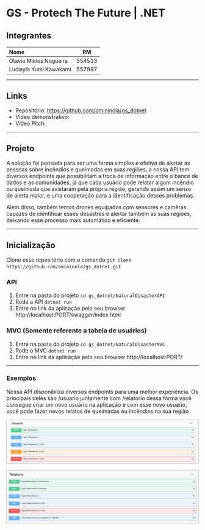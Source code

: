 # GS - Protech The Future | .NET

## Integrantes

| Nome                   |   RM   |
| :--------------------- | :----: |
| Otavio Miklos Nogueira | 554513 |
| Luciayla Yumi Kawakami | 557987 |

---

## Links

- Repositório: https://github.com/omininola/gs_dotnet
- Vídeo demonstrativo: 
- Vídeo Pitch: 

---

## Projeto

A solução foi pensada para ser uma forma simples e efetiva de alertar as pessoas sobre incêndios e queimadas em suas regiões, a nossa API tem diversos endpoints que possibilitam a troca de informação entre o banco de dados e as comunidades, já que cada usuário pode relatar algum incêndio ou queimada que avistaram pela própria região, gerando assim um senso de alerta maior, e uma cooperação para a identificação desses problemas.

Além disso, também temos drones equipados com sensores e camêras capazes de identificar esses desastres e alertar também as suas regiões, deixando esse processo mais automático e eficiente.

---

## Inicialização

Clone esse repositório com o comando `git clone https://github.com/omininola/gs_dotnet.git`

### API

1. Entre na pasta do projeto `cd gs_dotnet/NaturalDisasterAPI`
2. Rode a API `dotnet run`
3. Entre no link da aplicação pelo seu browser http://localhost:PORT/swagger/index.html

### MVC (Somente referente a tabela de usuários)

1. Entre na pasta do projeto `cd gs_dotnet/NaturalDisasterMVC`
2. Rode o MVC `dotnet run`
3. Entre no link da aplicação pelo seu browser http://localhost:PORT/

---

### Exemplos

Nossa API disponibilza diversos endpoints para uma melhor experiência. Os principais deles são /usuario juntamente com /relatorio dessa forma você consegue criar um novo usuário na aplicação e com esse novo usuário, você pode fazer novos relatos de queimadas ou incêndios na sua região

![Endpoints de /usuario](assets/image.png)

![Endpoints de /relatorio](assets/image2.png)